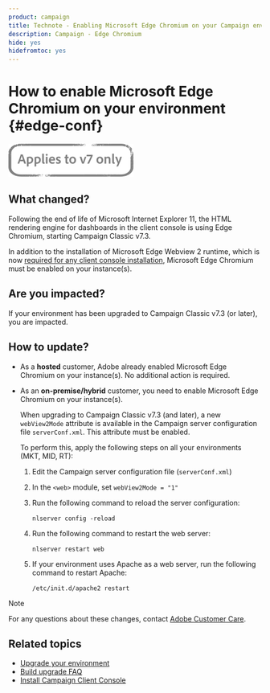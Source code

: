 ```yaml
---
product: campaign
title: Technote - Enabling Microsoft Edge Chromium on your Campaign environment
description: Campaign - Edge Chromium
hide: yes
hidefromtoc: yes
---
```


# How to enable Microsoft Edge Chromium on your environment {#edge-conf}

![](../../assets/v7-only.svg)


## What changed?

Following the end of life of Microsoft Internet Explorer 11, the HTML rendering engine for dashboards in the client console is using Edge Chromium, starting Campaign Classic v7.3.

In addition to the installation of Microsoft Edge Webview 2 runtime, which is now [required for any client console installation](../../installation/using/installing-the-client-console.md#webview), Microsoft Edge Chromium must be enabled on your instance(s). 

## Are you impacted?

If your environment has been upgraded to Campaign Classic v7.3 (or later), you are impacted.

## How to update?

* As a **hosted** customer, Adobe already enabled Microsoft Edge Chromium on your instance(s). No additional action is required.

* As an **on-premise/hybrid** customer, you need to enable Microsoft Edge Chromium on your instance(s). 
    
    When upgrading to Campaign Classic v7.3 (and later), a new `webView2Mode` attribute is available in the Campaign server configuration file `serverConf.xml`. This attribute must be enabled.

    To perform this, apply the following steps on all your environments (MKT, MID, RT):

    1. Edit the Campaign server configuration file (`serverConf.xml`)
    1. In the `<web>` module, set `webView2Mode = "1"`
    1. Run the following command to reload the server configuration:

        ```
        nlserver config -reload
        ```

    1. Run the following command to restart the web server:

        ```
        nlserver restart web
        ```

    1. If your environment uses Apache as a web server, run the following command to restart Apache:

        ```
        /etc/init.d/apache2 restart
        ```


>[!NOTE]
>
>For any questions about these changes, contact [Adobe Customer Care](https://helpx.adobe.com/enterprise/admin-guide.html/enterprise/using/support-for-experience-cloud.ug.html).
>

## Related topics

* [Upgrade your environment](../../production/using/build-upgrade.md)
* [Build upgrade FAQ](../../platform/using/faq-build-upgrade.md)
* [Install Campaign Client Console](../../installation/using/installing-the-client-console.md)

